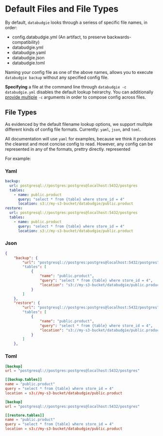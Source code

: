 # Default Files and File Types

By default, `databudgie` looks through a seriess of specific file names, in
order:

- config.databudgie.yml (An artifact, to preserve backwards-compatibility)
- databudgie.yml
- databudgie.yaml
- databudgie.json
- databudgie.toml

Naming your config file as one of the above names, allows you to execute
`databudgie backup` without any specified config file.

**Specifying** a file at the command line through `databudgie -c databudgie.yml`
disables the default lookup heirarchy. You can additionally
[provide multiple](mulitple_files) `-c` arguments in order to compose config
across files.

## File Types

As evidenced by the default filename lookup options, we support mulitple
different kinds of config file formats. Currently: `yaml`, `json`, and `toml`.

All documentation will use `yaml` for examples, because we think it produces the
clearest and most concise config to read. However, any config can be represented
in any of the formats, prettry directly. represented

For example:

### Yaml

```yaml
backup:
  url: postgresql://postgres:postgres@localhost:5432/postgres
  tables:
    - name: public.product
      query: "select * from {table} where store_id = 4"
      location: s3://my-s3-bucket/databudgie/public.product
restore:
  url: postgresql://postgres:postgres@localhost:5432/postgres
  tables:
    - name: public.product
      query: "select * from {table} where store_id = 4"
      location: s3://my-s3-bucket/databudgie/public.product
```

### Json

```json
{
    "backup": {
        "url": "postgresql://postgres:postgres@localhost:5432/postgres"
        "tables": [
            {
                "name": "public.product",
                "query": "select * from {table} where store_id = 4",
                "location": "s3://my-s3-bucket/databudgie/public.product"
            }
        ]
    },
    "restore": {
        "url": "postgresql://postgres:postgres@localhost:5432/postgres"
        "tables": [
            {
                "name": "public.product",
                "query": "select * from {table} where store_id = 4",
                "location": "s3://my-s3-bucket/databudgie/public.product"
            }
        ]
    },
```

### Toml

```toml
[backup]
url = "postgresql://postgres:postgres@localhost:5432/postgres"

[[backup.tables]]
name = "public.product"
query = "select * from {table} where store_id = 4"
location = s3://my-s3-bucket/databudgie/public.product

[backup]
url = "postgresql://postgres:postgres@localhost:5432/postgres"

[[restore.tables]]
name = "public.product"
query = "select * from {table} where store_id = 4"
location = s3://my-s3-bucket/databudgie/public.product
```
